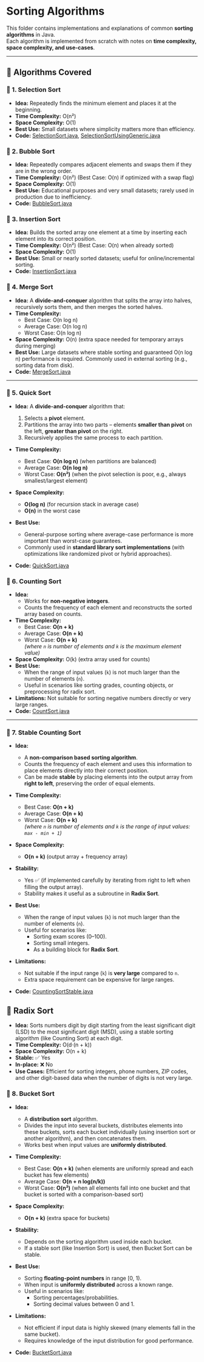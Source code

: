 # Sorting Algorithms

This folder contains implementations and explanations of common **sorting algorithms** in Java.  
Each algorithm is implemented from scratch with notes on **time complexity, space complexity, and use-cases**.  

---

## 📂 Algorithms Covered

### 🔹 1. Selection Sort
- **Idea:** Repeatedly finds the minimum element and places it at the beginning.  
- **Time Complexity:** O(n²)  
- **Space Complexity:** O(1)  
- **Best Use:** Small datasets where simplicity matters more than efficiency.  
- **Code:** [SelectionSort.java](./SelectionSort.java), [SelectionSortUsingGeneric.java](./SelectionSortUsingGeneric.java)

### 🔹 2. Bubble Sort
- **Idea:** Repeatedly compares adjacent elements and swaps them if they are in the wrong order.  
- **Time Complexity:** O(n²) (Best Case: O(n) if optimized with a swap flag)  
- **Space Complexity:** O(1)  
- **Best Use:** Educational purposes and very small datasets; rarely used in production due to inefficiency.  
- **Code:** [BubbleSort.java](./BubbleSort.java)

### 🔹 3. Insertion Sort
- **Idea:** Builds the sorted array one element at a time by inserting each element into its correct position.
- **Time Complexity:** O(n²) (Best Case: O(n) when already sorted)
- **Space Complexity:** O(1)
- **Best Use:** Small or nearly sorted datasets; useful for online/incremental sorting.
- **Code:** [InsertionSort.java](./InsertionSort.java)

### 🔹 4. Merge Sort
- **Idea:** A **divide-and-conquer** algorithm that splits the array into halves, recursively sorts them, and then merges the sorted halves.  
- **Time Complexity:**  
  - Best Case: O(n log n)  
  - Average Case: O(n log n)  
  - Worst Case: O(n log n)  
- **Space Complexity:** O(n) (extra space needed for temporary arrays during merging)  
- **Best Use:** Large datasets where stable sorting and guaranteed O(n log n) performance is required. Commonly used in external sorting (e.g., sorting data from disk).  
- **Code:** [MergeSort.java](./MergeSort.java)  

---
### 🔹 5. Quick Sort
- **Idea:** A **divide-and-conquer** algorithm that:
  1. Selects a **pivot** element.  
  2. Partitions the array into two parts – elements **smaller than pivot** on the left, **greater than pivot** on the right.  
  3. Recursively applies the same process to each partition.  

- **Time Complexity:**  
  - Best Case: **O(n log n)** (when partitions are balanced)  
  - Average Case: **O(n log n)**  
  - Worst Case: **O(n²)** (when the pivot selection is poor, e.g., always smallest/largest element)  

- **Space Complexity:**  
  - **O(log n)** (for recursion stack in average case)  
  - **O(n)** in the worst case  

- **Best Use:**  
  - General-purpose sorting where average-case performance is more important than worst-case guarantees.  
  - Commonly used in **standard library sort implementations** (with optimizations like randomized pivot or hybrid approaches).  

- **Code:** [QuickSort.java](./QuickSort.java)  
### 🔹 6. Counting Sort
- **Idea:**  
  - Works for **non-negative integers**.  
  - Counts the frequency of each element and reconstructs the sorted array based on counts.  
- **Time Complexity:**  
  - Best Case: **O(n + k)**  
  - Average Case: **O(n + k)**  
  - Worst Case: **O(n + k)**  
  *(where `n` is number of elements and `k` is the maximum element value)*  
- **Space Complexity:** O(k) (extra array used for counts)  
- **Best Use:**  
  - When the range of input values (`k`) is not much larger than the number of elements (`n`).  
  - Useful in scenarios like sorting grades, counting objects, or preprocessing for radix sort.  
- **Limitations:** Not suitable for sorting negative numbers directly or very large ranges.  
- **Code:** [CountSort.java](./CountSort.java)  

---
### 🔹 7. Stable Counting Sort
- **Idea:**  
  - A **non-comparison based sorting algorithm**.  
  - Counts the frequency of each element and uses this information to place elements directly into their correct position.  
  - Can be made **stable** by placing elements into the output array from **right to left**, preserving the order of equal elements.  

- **Time Complexity:**  
  - Best Case: **O(n + k)**  
  - Average Case: **O(n + k)**  
  - Worst Case: **O(n + k)**  
  *(where `n` is number of elements and `k` is the range of input values: `max - min + 1`)*  

- **Space Complexity:**  
  - **O(n + k)** (output array + frequency array)  

- **Stability:**  
  - Yes ✅ (if implemented carefully by iterating from right to left when filling the output array).  
  - Stability makes it useful as a subroutine in **Radix Sort**.  

- **Best Use:**  
  - When the range of input values (`k`) is not much larger than the number of elements (`n`).  
  - Useful for scenarios like:
    - Sorting exam scores (0–100).  
    - Sorting small integers.  
    - As a building block for **Radix Sort**.  

- **Limitations:**  
  - Not suitable if the input range (`k`) is **very large** compared to `n`.  
  - Extra space requirement can be expensive for large ranges.  

- **Code:** [CountingSortStable.java](./CountingSortStable.java)  

## 🔹 Radix Sort  

- **Idea:** Sorts numbers digit by digit starting from the least significant digit (LSD) to the most significant digit (MSD), using a stable sorting algorithm (like Counting Sort) at each digit.  
- **Time Complexity:** O(d·(n + k))  
- **Space Complexity:** O(n + k)  
- **Stable:** ✅ Yes  
- **In-place:** ❌ No  
- **Use Cases:** Efficient for sorting integers, phone numbers, ZIP codes, and other digit-based data when the number of digits is not very large.  
### 🔹 8. Bucket Sort
- **Idea:**  
  - A **distribution sort** algorithm.  
  - Divides the input into several buckets, distributes elements into these buckets, sorts each bucket individually (using insertion sort or another algorithm), and then concatenates them.  
  - Works best when input values are **uniformly distributed**.  

- **Time Complexity:**  
  - Best Case: **O(n + k)** (when elements are uniformly spread and each bucket has few elements)  
  - Average Case: **O(n + n log(n/k))**  
  - Worst Case: **O(n²)** (when all elements fall into one bucket and that bucket is sorted with a comparison-based sort)  

- **Space Complexity:**  
  - **O(n + k)** (extra space for buckets)  

- **Stability:**  
  - Depends on the sorting algorithm used inside each bucket.  
  - If a stable sort (like Insertion Sort) is used, then Bucket Sort can be stable.  

- **Best Use:**  
  - Sorting **floating-point numbers** in range [0, 1).  
  - When input is **uniformly distributed** across a known range.  
  - Useful in scenarios like:  
    - Sorting percentages/probabilities.  
    - Sorting decimal values between 0 and 1.  

- **Limitations:**  
  - Not efficient if input data is highly skewed (many elements fall in the same bucket).  
  - Requires knowledge of the input distribution for good performance.  

- **Code:** [BucketSort.java](./BucketSort.java)  
